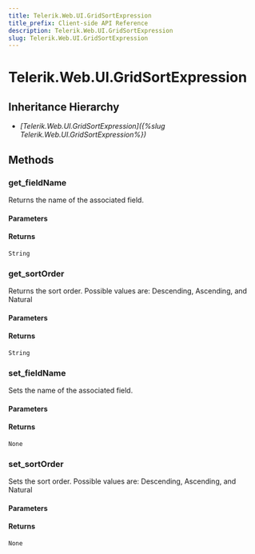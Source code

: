 ```yaml
---
title: Telerik.Web.UI.GridSortExpression
title_prefix: Client-side API Reference
description: Telerik.Web.UI.GridSortExpression
slug: Telerik.Web.UI.GridSortExpression
---
```


# Telerik.Web.UI.GridSortExpression  

## Inheritance Hierarchy

* *[Telerik.Web.UI.GridSortExpression]({%slug Telerik.Web.UI.GridSortExpression%})*


## Methods

###  get_fieldName

Returns the name of the associated field.

#### Parameters

#### Returns

`String` 

### get_sortOrder

Returns the sort order. Possible values are: Descending, Ascending, and Natural

#### Parameters

#### Returns

`String` 

### set_fieldName

Sets the name of the associated field.

#### Parameters

#### Returns

`None` 

### set_sortOrder

Sets the sort order. Possible values are: Descending, Ascending, and Natural

#### Parameters

#### Returns

`None` 



